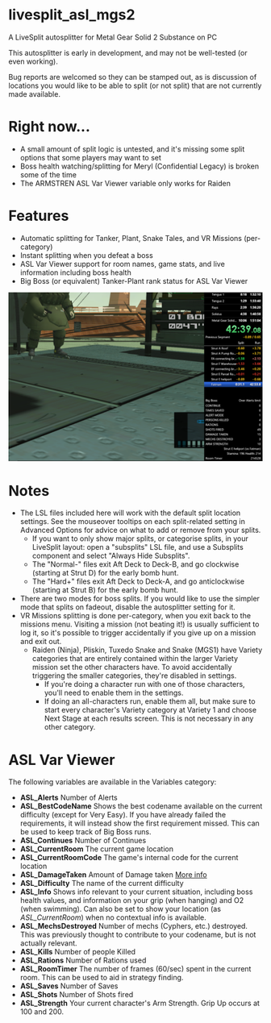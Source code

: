 # livesplit_asl_mgs2
A LiveSplit autosplitter for Metal Gear Solid 2 Substance on PC

This autosplitter is early in development, and may not be well-tested (or even working).

Bug reports are welcomed so they can be stamped out, as is discussion of locations you would like to be able to split (or not split) that are not currently made available.

# Right now...
* A small amount of split logic is untested, and it's missing some split options that some players may want to set
* Boss health watching/splitting for Meryl (Confidential Legacy) is broken some of the time
* The ARMSTREN ASL Var Viewer variable only works for Raiden

# Features
* Automatic splitting for Tanker, Plant, Snake Tales, and VR Missions (per-category)
* Instant splitting when you defeat a boss
* ASL Var Viewer support for room names, game stats, and live information including boss health
* Big Boss (or equivalent) Tanker-Plant rank status for ASL Var Viewer

![Screenshot](README.png)

# Notes
* The LSL files included here will work with the default split location settings. See the mouseover tooltips on each split-related setting in Advanced Options for advice on what to add or remove from your splits.
  * If you want to only show major splits, or categorise splits, in your LiveSplit layout: open a "subsplits" LSL file, and use a Subsplits component and select "Always Hide Subsplits".
  * The "Normal-" files exit Aft Deck to Deck-B, and go clockwise (starting at Strut D) for the early bomb hunt.
  * The "Hard+" files exit Aft Deck to Deck-A, and go anticlockwise (starting at Strut B) for the early bomb hunt.
* There are two modes for boss splits. If you would like to use the simpler mode that splits on fadeout, disable the autosplitter setting for it.
* VR Missions splitting is done per-category, when you exit back to the missions menu. Visiting a mission (not beating it!) is usually sufficient to log it, so it's possible to trigger accidentally if you give up on a mission and exit out.
  * Raiden (Ninja), Pliskin, Tuxedo Snake and Snake (MGS1) have Variety categories that are entirely contained within the larger Variety mission set the other characters have. To avoid accidentally triggering the smaller categories, they're disabled in settings.
    * If you're doing a character run with one of those characters, you'll need to enable them in the settings.
    * If doing an all-characters run, enable them all, but make sure to start every character's Variety category at Variety 1 and choose Next Stage at each results screen. This is not necessary in any other category.

# ASL Var Viewer
The following variables are available in the Variables category:
* **ASL_Alerts** Number of Alerts
* **ASL_BestCodeName** Shows the best codename available on the current difficulty (except for Very Easy). If you have already failed the requirements, it will instead show the first requirement missed. This can be used to keep track of Big Boss runs.
* **ASL_Continues** Number of Continues
* **ASL_CurrentRoom** The current game location
* **ASL_CurrentRoomCode** The game's internal code for the current location
* **ASL_DamageTaken** Amount of Damage taken [More info](https://metalgearspeedrunners.com/wiki/doku.php?id=mgs2_difficulty_differences#health_values)
* **ASL_Difficulty** The name of the current difficulty
* **ASL_Info** Shows info relevant to your current situation, including boss health values, and information on your grip (when hanging) and O2 (when swimming). Can also be set to show your location (as *ASL_CurrentRoom*) when no contextual info is available.
* **ASL_MechsDestroyed** Number of mechs (Cyphers, etc.) destroyed. This was previously thought to contribute to your codename, but is not actually relevant.
* **ASL_Kills** Number of people Killed
* **ASL_Rations** Number of Rations used
* **ASL_RoomTimer** The number of frames (60/sec) spent in the current room. This can be used to aid in strategy finding.
* **ASL_Saves** Number of Saves
* **ASL_Shots** Number of Shots fired
* **ASL_Strength** Your current character's Arm Strength. Grip Up occurs at 100 and 200.
